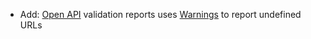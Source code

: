 * Add: [Open API](HTTP/openAPI-spec) validation reports uses [Warnings](report/steps#warning) to report undefined URLs